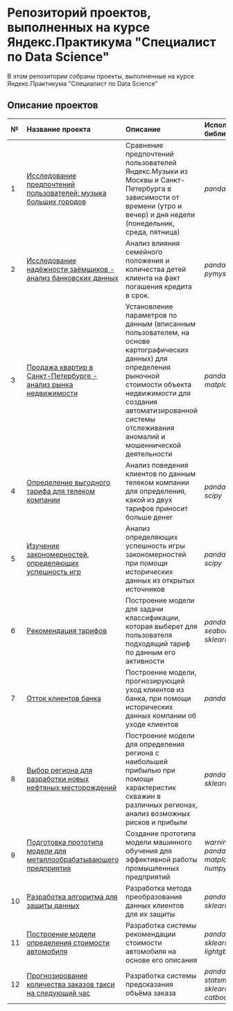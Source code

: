 # Репозиторий проектов, выполненных на курсе Яндекс.Практикума "Специалист по Data Science" 
В этом репозитории собраны проекты, выполненные на курсе Яндекс.Практикума "Специалист по Data Science"
## Описание проектов
№    | Название проекта          | Описание     | Используемые библиотеки |
:--  | :---------------          | :-------     | :---------------------- |
1    | [Исследование предпочтений пользователей: музыка больших городов](01_Яндекс_Музыка) | Сравнение предпочтений пользователей Яндекс.Музыки из Москвы и Санкт-Петербурга в зависимости от времени (утро и вечер) и дня недели (понедельник, среда, пятница) | *pandas* |
2    | [Исследование надёжности заёмщиков - анализ банковских данных](02_Исследование_надёжности_заёмщиков) | Анализ влияния семейного положения и количества детей клиента на факт погашения кредита в срок. | *pandas*, *pymystem3* |
3   | [Продажа квартир в Санкт-Петербурге - анализ рынка недвижимости](03_Исследоване_объявлений_о_продаже_квартир) | Установление параметров по данным (вписанным пользователем, на основе картографических данных) для определения рыночной стоимости объекта недвижимости для создания автоматизированной системы отслеживания аномалий и мошеннической деятельности | *pandas*, *matplotlib* |
4    | [Определение выгодного тарифа для телеком компании](04_Определение_перспективного_тарифа_для_телеком-компании) | Анализ поведения клиентов по данным телеком компании для определения, какой из двух тарифов приносит больше денег   | *pandas*, *numpy*, *scipy* |
5   | [Изучение закономерностей, определяющих успешность игр](05_Определение_закономерностей_успешности_игры_для_онлайн-магазина) | Анализ определяющих успешность игры закономерностей при помощи исторических данных из открытых источников | *pandas*, *numpy*, *scipy* |
6    | [Рекомендация тарифов](06_Рекомендация_тарифов) | Построение модели для задачи классификации, которая выберет для пользователя подходящий тариф по данным его активности | *pandas*, *seaborn*, *sklearn* |
7     | [Отток клиентов банка](07_Отток_клиентов_банка) | Построение модели, прогнозирующей уход клиентов из банка, при помощи исторических данных компании об уходе клиентов | *pandas*, *sklearn* |
8     | [Выбор региона для разработки новых нефтяных месторождений](08_Выбор_региона_для_разработки_новых_месторождений) | Построение модели для определения региона с наибольшей прибылью при помощи характеристик скважин в различных регионах, анализ возможных рисков и прибыли | *pandas*, *numpy*, *sklearn*, *scipy* | 
9     | [Подготовка прототипа модели для металлообрабатывающего предприятия](09_Подготовка_прототипа_модели_для_металлообрабатывающего_предприятия) | Создание прототипа модели машинного обучения для эффективной работы промышленных предприятий | *warnings*, *pandas*, *matplotlib*, *numpy*, *sklearn* |
10     | [Разработка алгоритма для защиты данных](10_Разработка_алгоритма_для_защиты_данных) | Разработка метода преобразования данных клиентов для их защиты | *pandas*, *numpy*, *sklearn* | 
11     | [Построение модели определения стоимости автомобиля](11_Построение_модели_определения_стоимости_автомобиля) | Разработка системы рекомендации стоимости автомобиля на основе его описания | *pandas*, *numpy*, *sklearn*, *lightgbm* |
12     | [Прогнозирование количества заказов такси на следующий час](12_Прогнозирование_количества_заказов_такси_на_следующий_час) | Разработка системы предсказания объёма заказа | *pandas*, *numpy*, *statsmodels*, *sklearn*, *catboost* |
